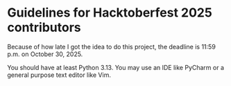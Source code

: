 # Guidelines for Hacktoberfest 2025 contributors

Because of how late I got the idea to do this project, the deadline is 11:59 p.m. on October 30, 
2025.

You should have at least Python 3.13. You may use an IDE like PyCharm or a general purpose text 
editor like Vim.

